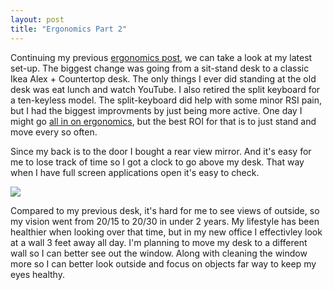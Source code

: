 ```yaml
---
layout: post
title: "Ergonomics Part 2"
---
```


Continuing my previous [ergonomics post]({{site.baseurl}}/2021/11/01/ergonomics.html), we can take a look at my latest set-up. The biggest change was going from a sit-stand desk to a classic Ikea Alex + Countertop desk. The only things I ever did standing at the old desk was eat lunch and watch YouTube. I also retired the split keyboard for a ten-keyless model. The split-keyboard did help with some minor RSI pain, but I had the biggest improvments by just being more active. One day I might go [all in on ergonomics](https://medium.com/@stevenzhang/rsi-tips-fd8d14b07b72), but the best ROI for that is to just stand and move every so often.

Since my back is to the door I bought a rear view mirror. And it's easy for me to lose track of time so I got a clock to go above my desk. That way when I have full screen applications open it's easy to check.

![]({{site.baseurl}}/assets/2024-12-01-ergonomics-part-2/desk-02.jpg)

Compared to my previous desk, it's hard for me to see views of outside, so my vision went from 20/15 to 20/30 in under 2 years. My lifestyle has been healthier when looking over that time, but in my new office I effectivley look at a wall 3 feet away all day. I'm planning to move my desk to a different wall so I can better see out the window. Along with cleaning the window more so I can better look outside and focus on objects far way to keep my eyes healthy.